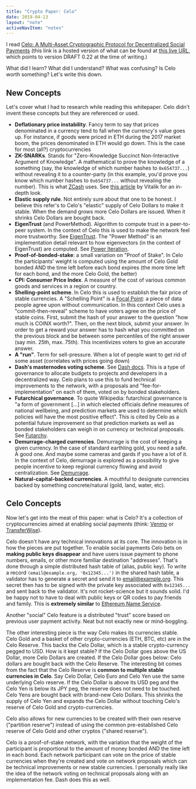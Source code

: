 ```yaml
---
title: "Crypto Paper: Celo"
date: 2019-04-13
layout: "note"
activeNavItem: "notes"
---
```


I read [Celo: A Multi-Asset Cryptographic Protocol for Decentralized Social
Payments][celo-whitepaper-hosted] (this link is a hosted version of what can be
found at [this live URL][celo-whitepaper-online], which points to version DRAFT
0.22 at the time of writing.)

What did I learn? What did I understand? What was confusing? Is Celo worth something? Let's write this down.

## New Concepts

Let's cover what I had to research while reading this whitepaper. Celo didn't
invent these concepts but they are referenced or used.

* **Deflationary price instability**. Fancy term to say that prices denominated
  in a currency tend to fall when the currency's value goes up. For instance,
  if goods were priced in ETH during the 2017 market boom, the prices
  denominated in ETH would go down. This is the case for most (all?) cryptocurrencies
* **ZK-SNARKs**. Stands for "Zero-Knowledge Succinct Non-Interactive Argument
  of Knowledge". A mathematical to prove the knowledge of a something (say, the
  knowledge of which number hashes to `0x654737...`) without revealing it to a
  counter-party (in this example, you'd prove you know which number hashes to
  `0x654737...` without revealing the number). This is what
  [ZCash][zcash-zksnark] uses. See [this article][vitalik-zksnark] by Vitalik
  for an in-depth look.
* **Elastic supply rule**. Not entirely sure about that one to be honest. I
  believe this refer's to Celo's "elastic" supply of Celo Dollars to make it
  stable. When the demand grows more Celo Dollars are issued. When it
  shrinks Celo Dollars are bought back.
* **EigenTrust** (and PowerMethod). Algorithm to compute trust in a
  peer-to-peer system. In the context of Celo this is used to make the network
  feel more trustworthy. See [EigenTrust][wikipedia-eigentrust]. The "Power
  Method" is an implementation detail relevant to how eigenvectors (in the
  context of EigenTrust) are computed. See [Power Iteration][wikipedia-power-iteration].
* **Proof-of-bonded-stake**: a small variation on "Proof of Stake". In Celo the
  participants' weight is computed using the amount of Celo Gold bonded AND the
  time left before each bond expires (the more time left for each bond, and the
  more Celo Gold, the better)
* **CPI: Consumer Price Index**. A measure of the cost of various common goods
  and services in a region or country.
* **Shelling-point scheme**. In Celo this is used to establish the fair price
  of stable currencies. A "Schelling Point" is a [Focal
  Point][wikipedia-focal-point]: a piece of data people agree upon without
  communication. In this context Celo uses a "commit-then-reveal" scheme to
  have voters agree on the price of stable coins. First, submit the hash of
  your answer to the question "how much is COINX worth?". Then, on the next
  block, submit your answer. In order to get a reward your answer has to hash
  what you committed on the previous block and be between some percentiles of
  the right answer (say min. 25th, max. 75th). This incentivizes voters to give
  an accurate answer.
* **A "run"**. Term for sell-pressure. When a lot of people want to get rid of
  some asset (correlates with prices going down)
* **Dash's masternodes voting scheme**. See [Dash
  docs][dash-masternode-voting]. This is a type of governance to allocate
  budgets to projects and developers in a decentralized way. Celo plans to use
  this to fund technical improvements to the network, with a proposals and
  "fee-for-implementation" on each of them, voted on by bonded stakeholders.
* **Futarchical governance**. To quote Wikipedia: futarchical governance is "a
  form of government [...] in which elected officials define measures of
  national wellbeing, and prediction markets are used to determine which
  policies will have the most positive effect". This is cited by Celo as a
  potential future improvement so that prediction markets as well as bonded
  stakeholders can weigh in on currency or technical proposals. See
  [Futarchy][wikipedia-futarchy].
* **Demurrage-charged currencies**. Demurrage is the cost of keeping a given
  currency. In the case of standard earthling gold, you need a safe. A good
  one. And maybe some cameras and gards if you have a lot of it. In the context
  of Celo, demurrage is explored as a possibility to give people incentive to
  keep regional currency flowing and avoid centralization. See
  [Demurrage][wikipedia-demurrage].
* **Natural-capital-backed currencies**. A mouthful to designate currencies
  backed by something concrete/natural (gold, land, water, etc).


## Celo Concepts

Now let's get into the meat of this paper: what is Celo? It's a collection of
cryptocurrencies aimed at enabling social payments (think: [Venmo][venmo-url]
or [TransferWise][transferwise-url]).

Celo doesn't have any technical innovations at its core. The innovation is in
how the pieces are put together. To enable social payments Celo bets on
**making public keys disappear** and have users issue payment to phone numbers,
emails, or other more familiar destination "addresses". That's done through a
simple distributed hash table of (alias, public key). To write a record
`(email@example.org, '0x12345...')` in the shared hash table, a validator has
to generate a secret and send it to email@example.org. This secret then has to
be signed with the private key associated with `0x12345...` and sent back to
the validator. It's not rocket-science but it sounds solid. I'd be happy not to
have to deal with public keys or QR codes to pay friends and family. This is
**extremely similar** to [Ethereum Name Service][ethereum-name-service].

Another "social" Celo feature is a distributed "trust" score based on previous
user payment activity. Neat but not exactly new or mind-boggling.

The other interesting piece is the way Celo makes its currencies stable. Celo
Gold and a basket of other crypto-currencies (ETH, BTC, etc) are in the Celo
Reserve. This backs the Celo Dollar, which is a stable crypto-currency pegged
to USD. How is it kept stable? If the Celo Dollar goes above the US Dollar,
more Celo Dollars are created. If the Celo Dollar goes below: Celo dollars are
bought back with the Celo Reserve. The interesting bit comes from the fact that
the Celo Reserve is **common to multiple stable currencies in Celo**. Say Celo
Dollar, Celo Euro and Celo Yen use the same underlying Celo reserve. If the
Celo Dollar is above its USD peg and the Celo Yen is below its JPY peg, the
reserve does not need to be touched. Celo Yens are bought back with brand-new
Celo Dollars. This shrinks the supply of Celo Yen and expands the Celo Dollar
without touching Celo's reserve of Celo Gold and crypto-currencies.

Celo also allows for new currencies to be created with their own reserve
("partition reserve") instead of using the common pre-established Celo reserve
of Celo Gold and other cryptos ("shared reserve").

Celo is a proof-of-stake network, with the variation that the weight of the
participant is proportional to the amount of money bonded AND the time left in
each bond. Each network participant can vote on the price of stable currencies
when they're created and vote on network proposals which can be technical
improvements or new stable currencies. I personally really like the idea of the
network voting on technical proposals along with an implementation fee. Dash
does this as well.

[celo-whitepaper-online]: https://storage.googleapis.com/celo_whitepapers/Celo__A_Multi_Asset_Cryptographic_Protocol_for_Decentralized_Social_Payments.pdf
[celo-whitepaper-hosted]: /pdfs/celo-whitepaper-draft-version-0.22.pdf
[zcash-zksnark]: https://z.cash/technology/zksnarks/
[vitalik-zksnark]: https://medium.com/@VitalikButerin/zk-snarks-under-the-hood-b33151a013f6
[wikipedia-eigentrust]: https://en.wikipedia.org/wiki/EigenTrust
[wikipedia-power-iteration]: https://en.wikipedia.org/wiki/Power_iteration
[wikipedia-focal-point]: https://en.wikipedia.org/wiki/Focal_point_(game_theory)
[dash-masternode-voting]: https://docs.dash.org/en/stable/governance/understanding.html#budgets-and-masternode-voting
[wikipedia-futarchy]: https://en.wikipedia.org/wiki/Futarchy
[wikipedia-demurrage]: https://en.wikipedia.org/wiki/Demurrage_(currency)
[venmo-url]: https://venmo.com/
[transferwise-url]: https://transferwise.com
[ethereum-name-service]: https://ens.domains/
